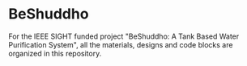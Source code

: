 # BeShuddho
For the IEEE SIGHT funded project "BeShuddho: A Tank Based Water Purification System", all the materials, designs and code blocks are organized in this repository.
